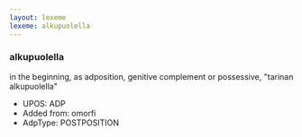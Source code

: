 ```yaml
---
layout: lexeme
lexeme: alkupuolella
---
```


###  alkupuolella

in the beginning, as adposition, genitive complement or possessive, "tarinan alkupuolella"
* UPOS:  ADP
* Added from:  omorfi
* AdpType:  POSTPOSITION


